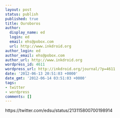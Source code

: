 ```yaml
---
layout: post
status: publish
published: true
title: Ouroboros
author:
  display_name: ed
  login: ed
  email: ehs@pobox.com
  url: http://www.inkdroid.org
author_login: ed
author_email: ehs@pobox.com
author_url: http://www.inkdroid.org
wordpress_id: 4611
wordpress_url: http://inkdroid.org/journal/?p=4611
date: '2012-06-13 20:51:03 +0000'
date_gmt: '2012-06-14 03:51:03 +0000'
tags:
- twitter
- wordpress
comments: []
---
```

<p>https://twitter.com/edsu/status/213115800700198914</p>
